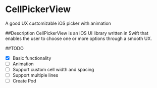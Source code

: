 # CellPickerView
A good UX customizable iOS picker with animation

##Description
CellPickerView is an iOS UI library written in Swift that enables the user to choose one or more options through a smooth UX.

##TODO
- [X] Basic functionality
- [ ] Animation
- [ ] Support custom cell width and spacing
- [ ] Support multiple lines
- [ ] Create Pod
